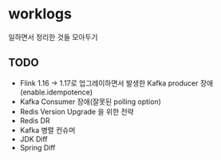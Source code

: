 # worklogs
일하면서 정리한 것들 모아두기

## TODO
* Flink 1.16 -> 1.17로 업그레이하면서 발생한 Kafka producer 장애(enable.idempotence)
* Kafka Consumer 장애(잘못된 polling option)
* Redis Version Upgrade 을 위한 전략
* Redis DR
* Kafka 병렬 컨슈머
* JDK Diff
* Spring Diff
